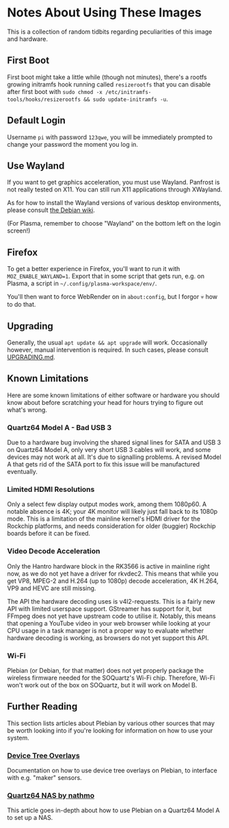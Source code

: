 Notes About Using These Images
==============================

This is a collection of random tidbits regarding peculiarities of this image
and hardware.


## First Boot

First boot might take a little while (though not minutes), there's a rootfs
growing initramfs hook running called `resizerootfs` that you can disable after
first boot with `sudo chmod -x /etc/initramfs-tools/hooks/resizerootfs && sudo update-initramfs -u`.


## Default Login

Username `pi` with password `123qwe`, you will be immediately prompted to change
your password the moment you log in.


## Use Wayland

If you want to get graphics acceleration, you must use Wayland. Panfrost is not
really tested on X11. You can still run X11 applications through XWayland.

As for how to install the Wayland versions of various desktop environments,
please consult [the Debian wiki](https://wiki.debian.org/Wayland).

(For Plasma, remember to choose "Wayland" on the bottom left on the login screen!)


## Firefox

To get a better experience in Firefox, you'll want to run it with
`MOZ_ENABLE_WAYLAND=1`. Export that in some script that gets run, e.g. on Plasma,
a script in `~/.config/plasma-workspace/env/`.

You'll then want to force WebRender on in `about:config`, but I forgor 💀 how to
do that.


## Upgrading

Generally, the usual `apt update && apt upgrade` will work. Occasionally
however, manual intervention is required. In such cases, please consult
[UPGRADING.md](UPGRADING.md).


## Known Limitations

Here are some known limitations of either software or hardware you should know
about before scratching your head for hours trying to figure out what's wrong.

### Quartz64 Model A - Bad USB 3

Due to a hardware bug involving the shared signal lines for SATA and USB 3 on
Quartz64 Model A, only very short USB 3 cables will work, and some devices may
not work at all. It's due to signalling problems. A revised Model A that gets
rid of the SATA port to fix this issue will be manufactured eventually.

### Limited HDMI Resolutions

Only a select few display output modes work, among them 1080p60. A notable
absence is 4K; your 4K monitor will likely just fall back to its 1080p mode.
This is a limitation of the mainline kernel's HDMI driver for the Rockchip
platforms, and needs consideration for older (buggier) Rockchip boards before
it can be fixed.

### Video Decode Acceleration

Only the Hantro hardware block in the RK3566 is active in mainline right now,
as we do not yet have a driver for rkvdec2. This means that while you get
VP8, MPEG-2 and H.264 (up to 1080p) decode acceleration, 4K H.264, VP9 and HEVC
are still missing.

The API the hardware decoding uses is v4l2-requests. This is a fairly new API
with limited userspace support. GStreamer has support for it, but FFmpeg does
not yet have upstream code to utilise it. Notably, this means that opening a
YouTube video in your web browser while looking at your CPU usage in a task
manager is not a proper way to evaluate whether hardware decoding is working,
as browsers do not yet support this API.

### Wi-Fi

Plebian (or Debian, for that matter) does not yet properly package the wireless
firmware needed for the SOQuartz's Wi-Fi chip. Therefore, Wi-Fi won't work out
of the box on SOQuartz, but it will work on Model B.


## Further Reading

This section lists articles about Plebian by various other sources that may be
worth looking into if you're looking for information on how to use your system.

### [Device Tree Overlays](DT_OVERLAYS.md)

Documentation on how to use device tree overlays on Plebian, to interface with
e.g. "maker" sensors.

### [Quartz64 NAS by nathmo](https://github.com/nathmo/Quartz64_NAS/blob/main/README.md)

This article goes in-depth about how to use Plebian on a Quartz64 Model A to set
up a NAS.
